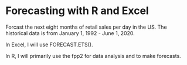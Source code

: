 # Forecasting with R and Excel

Forcast the next eight months of retail sales per day in the US. The historical data is from January 1, 1992 - June 1, 2020. 


In Excel, I will use FORECAST.ETS(). 

In R, I will primarily use the fpp2 for data analysis and to make forecasts. 
